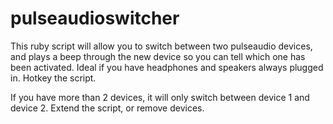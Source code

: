 # pulseaudioswitcher

This ruby script will allow you to switch between two pulseaudio devices, and plays a beep through the new device so you can tell which one has been activated. Ideal if you have headphones and speakers always plugged in. Hotkey the script.

If you have more than 2 devices, it will only switch between device 1 and device 2. Extend the script, or remove devices.
